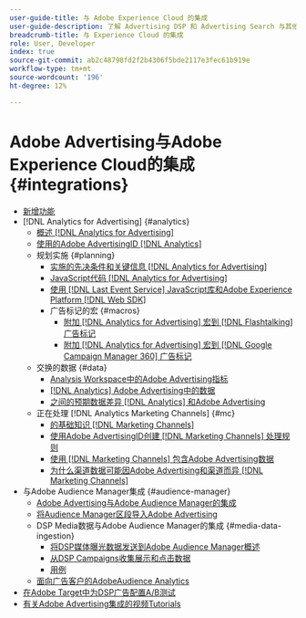 ```yaml
---
user-guide-title: 与 Adobe Experience Cloud 的集成
user-guide-description: 了解 Advertising DSP 和 Advertising Search 与其他 Adobe Experience Cloud 产品和服务的集成。
breadcrumb-title: 与 Experience Cloud 的集成
role: User, Developer
index: true
source-git-commit: ab2c48798fd2f2b4306f5bde2117e3fec61b919e
workflow-type: tm+mt
source-wordcount: '196'
ht-degree: 12%

---
```



# Adobe Advertising与Adobe Experience Cloud的集成 {#integrations}

<!--  ADD LATER: and Adobe Experience Platform -->

+ [新增功能](/help/integrations/home.md)
+ [!DNL Analytics for Advertising] {#analytics}
   + [概述 [!DNL Analytics for Advertising]](/help/integrations/analytics/overview.md)
   + [使用的Adobe AdvertisingID [!DNL Analytics]](/help/integrations/analytics/ids.md)
   + 规划实施 {#planning}
      + [实施的先决条件和关键信息 [!DNL Analytics for Advertising]](/help/integrations/analytics/prerequisites.md)
      + [JavaScript代码 [!DNL Analytics for Advertising]](/help/integrations/analytics/javascript.md)
      + [使用 [!DNL Last Event Service] JavaScript库和Adobe Experience Platform [!DNL Web SDK]](/help/integrations/analytics/web-sdk.md)
      + 广告标记的宏 {#macros}
         + [附加 [!DNL Analytics for Advertising] 宏到 [!DNL Flashtalking] 广告标记](/help/integrations/analytics/macros-flashtalking.md)
         + [附加 [!DNL Analytics for Advertising] 宏到 [!DNL Google Campaign Manager 360] 广告标记](/help/integrations/analytics/macros-google-campaign-manager.md)
   + 交换的数据 {#data}
      + [Analysis Workspace中的Adobe Advertising指标](/help/integrations/analytics/advertising-metrics-in-analytics.md)
      + [[!DNL Analytics] Adobe Advertising中的数据](/help/integrations/analytics/analytics-data-in-advertising.md)
      + [之间的预期数据差异 [!DNL Analytics] 和Adobe Advertising](/help/integrations/analytics/data-variances.md)
   + 正在处理 [!DNL Analytics Marketing Channels] {#mc}
      + [的基础知识 [!DNL Marketing Channels]](/help/integrations/analytics/marketing-channels/mc-overview.md)
      + [使用Adobe AdvertisingID创建 [!DNL Marketing Channels] 处理规则](/help/integrations/analytics/marketing-channels/mc-ids.md)
      + [使用 [!DNL Marketing Channels] 包含Adobe Advertising数据](/help/integrations/analytics/marketing-channels/mc-ac-data.md)
      + [为什么渠道数据可能因Adobe Advertising和渠道而异 [!DNL Marketing Channels]](/help/integrations/analytics/marketing-channels/mc-data-variances.md)
+ 与Adobe Audience Manager集成 {#audience-manager}
   + [Adobe Advertising与Adobe Audience Manager的集成](/help/integrations/audience-manager/overview.md)
   + [将Audience Manager区段导入Adobe Advertising](/help/integrations/audience-manager/import-audiences.md)
   + DSP Media数据与Adobe Audience Manager的集成 {#media-data-ingestion}
      + [将DSP媒体曝光数据发送到Adobe Audience Manager概述](/help/integrations/audience-manager/media-data-integration/overview.md)
      + [从DSP Campaigns收集展示和点击数据](/help/integrations/audience-manager/media-data-integration/collect.md)
      + [用例](/help/integrations/audience-manager/media-data-integration/use-cases.md)
   + [面向广告客户的AdobeAudience Analytics](/help/integrations/audience-manager/audience-analytics.md)
+ [在Adobe Target中为DSP广告配置A/B测试](/help/integrations/target/overview-ab-tests.md)
+ [有关Adobe Advertising集成的视频Tutorials](https://experienceleague.adobe.com/docs/advertising-learn/tutorials/overview.html)<!-- rename if the tutorials TOC structure changes -->
